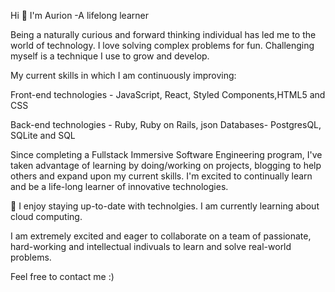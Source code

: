

Hi 👋 I'm Aurion -A lifelong learner

Being a naturally curious and forward thinking individual has led me to the world of technology. I love solving complex problems for fun. Challenging myself is a technique I use to grow and develop. 

My current skills in which I am continuously improving:

Front-end technologies - JavaScript, React, Styled Components,HTML5 and CSS

Back-end technologies - Ruby, Ruby on Rails, json
Databases- PostgresQL, SQLite and SQL

Since completing a Fullstack Immersive Software Engineering program, I've taken advantage of learning by doing/working on projects, blogging to help others and expand upon my current skills. I'm excited to continually learn and be a life-long learner of innovative technologies. 

🌱 I enjoy staying up-to-date with technolgies. I am currently learning about cloud computing.

<!-- Fun Facts:
  I love solving puzzles 
  I am a foodie and enjoy trying different cultural foods
  I love roller skatting although on average I fall about times within an hour
  I am a professional singer . (Only in the shower) -->
  

I am extremely excited and eager to collaborate on a team of passionate, hard-working and intellectual indivuals to learn and solve real-world problems. 

Feel free to contact me :)

